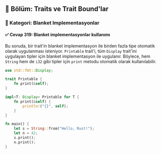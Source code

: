 ## 📘 Bölüm: Traits ve Trait Bound'lar
### 🔹 Kategori: Blanket Implementasyonlar
#### ✅ Cevap 319: Blanket implementasyonlar kullanımı

Bu soruda, bir trait'in blanket implementasyon ile birden fazla tipe otomatik olarak uygulanması isteniyor. `Printable` trait'i, tüm `Display` trait'ini uygulayan tipler için blanket implementasyon ile uygulanır. Böylece, hem `String` hem de `i32` gibi tipler için `print` metodu otomatik olarak kullanılabilir.

```rust
use std::fmt::Display;

trait Printable {
    fn print(&self);
}

impl<T: Display> Printable for T {
    fn print(&self) {
        println!("{}", self);
    }
}

fn main() {
    let s = String::from("Hello, Rust!");
    let n = 42;
    s.print();
    n.print();
}
```
